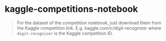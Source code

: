 # kaggle-competitions-notebook
> For the dataset of the competition notebook, just download them from the Kaggle competition link. E.g. kaggle.com/c/digit-recognizer where `digit-recognizer` is the Kaggle competition ID.
